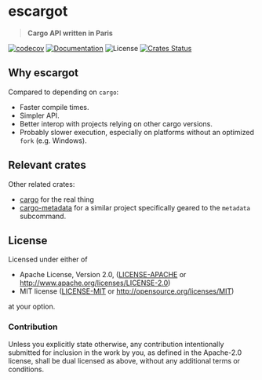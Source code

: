 # escargot

> **Cargo API written in Paris**

[![codecov](https://codecov.io/gh/crate-ci/escargot/branch/master/graph/badge.svg)](https://codecov.io/gh/crate-ci/escargot)
[![Documentation](https://img.shields.io/badge/docs-master-blue.svg)][Documentation]
![License](https://img.shields.io/crates/l/escargot.svg)
[![Crates Status](https://img.shields.io/crates/v/escargot.svg)](https://crates.io/crates/escargot)

## Why escargot

Compared to depending on `cargo`:
- Faster compile times.
- Simpler API.
- Better interop with projects relying on other cargo versions.
- Probably slower execution, especially on platforms without an optimized `fork` (e.g. Windows).

## Relevant crates

Other related crates:
* [cargo](https://crates.io/crates/cargo) for the real thing
* [cargo-metadata](https://crates.io/crates/cargo_metadata) for a similar project specifically geared to the `metadata` subcommand.

## License

Licensed under either of

 * Apache License, Version 2.0, ([LICENSE-APACHE](LICENSE-APACHE) or http://www.apache.org/licenses/LICENSE-2.0)
 * MIT license ([LICENSE-MIT](LICENSE-MIT) or http://opensource.org/licenses/MIT)

at your option.

### Contribution

Unless you explicitly state otherwise, any contribution intentionally
submitted for inclusion in the work by you, as defined in the Apache-2.0
license, shall be dual licensed as above, without any additional terms or
conditions.

[Crates.io]: https://crates.io/crates/escargot
[Documentation]: https://docs.rs/escargot
